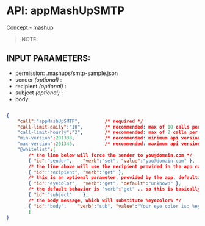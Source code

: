 # API: appMashUpSMTP


[Concept - mashup](concept_mashup)



> NOTE:
> 

## INPUT PARAMETERS: ##
  * permission: .mashups/smtp-sample.json
  * sender _(optional)_ : 
  * recipient _(optional)_ : 
  * subject _(optional)_ : 
  * body: 

```json

{
	"call":"appMashUpSMTP",			/* required */
	"call-limit-daily":"10",		/* recommended: max of 10 calls per day */
	"call-limit-hourly":"2",		/* recommended: max of 2 calls per hour */
	"min-version":201338,			/* recommended: minimum api version */
	"max-version":201346,			/* recommended: maximum api version */
	"@whitelist":[
		/* the line below will force the sender to you@domain.com */
		{ "id":"sender",    "verb":"set", "value":"you@domain.com" },
		/* the line above will use the recipient provided in the app call */
		{ "id":"recipient", "verb":"get" },
		/* this is an optional parameter, provided by the app, defaulting to "unknown" */
		{ "id":"eyecolor",  "verb":"get", "default":"unknown" },
		/* the default behavior is "verb":"get" .. so this is basically whitelisting subject */
		{ "id":"subject"    },
		/* the body message, which will substitute %eyecolor% */
		{ "id":"body", 	  "verb":"sub", "value":"Your eye color is: %eyecolor%" }
		]
}
```
